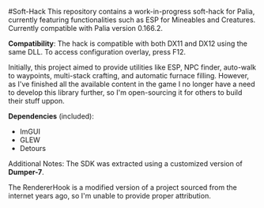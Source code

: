 #Soft-Hack
This repository contains a work-in-progress soft-hack for Palia, currently featuring functionalities such as ESP for Mineables and Creatures. 
Currently compatible with Palia version 0.166.2.

**Compatibility**: The hack is compatible with both DX11 and DX12 using the same DLL. To access configuration overlay, press F12.

Initially, this project aimed to provide utilities like ESP, NPC finder, auto-walk to waypoints, multi-stack crafting, and automatic furnace filling. However, as I've finished all the available content in the game I no longer have a need to develop this library further, so I'm open-sourcing it for others to build their stuff uppon.

**Dependencies** (included):
- ImGUI
- GLEW
- Detours

Additional Notes:
The SDK was extracted using a customized version of **Dumper-7**.

The RendererHook is a modified version of a project sourced from the internet years ago, so I'm unable to provide proper attribution.
